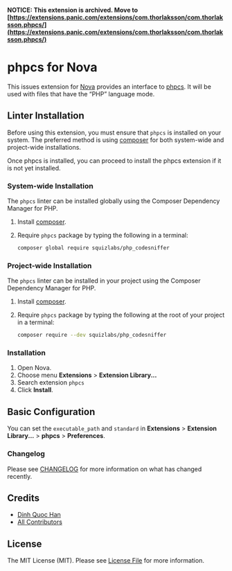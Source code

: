 **NOTICE: This extension is archived. Move to [https://extensions.panic.com/extensions/com.thorlaksson/com.thorlaksson.phpcs/](https://extensions.panic.com/extensions/com.thorlaksson/com.thorlaksson.phpcs/)**

# phpcs for Nova

This issues extension for [Nova](https://panic.com/nova) provides an interface to [phpcs](http://pear.php.net/package/PHP_CodeSniffer/). It will be used with files that have the “PHP” language mode.

## Linter Installation

Before using this extension, you must ensure that `phpcs` is installed on your system. The preferred method is using [composer](https://getcomposer.org/) for both system-wide and project-wide installations.

Once phpcs is installed, you can proceed to install the phpcs extension if it is not yet installed.

### System-wide Installation

The `phpcs` linter can be installed globally using the Composer Dependency Manager for PHP.

1. Install [composer](https://getcomposer.org/doc/00-intro.md).
1. Require `phpcs` package by typing the following in a terminal:

    ```bash
    composer global require squizlabs/php_codesniffer
    ```

### Project-wide Installation

The `phpcs` linter can be installed in your project using the Composer Dependency Manager for PHP.

1. Install [composer](https://getcomposer.org/doc/00-intro.md).
1. Require `phpcs` package by typing the following at the root of your project in a terminal:

    ```bash
    composer require --dev squizlabs/php_codesniffer
    ```

### Installation

1. Open Nova.
2. Choose menu **Extensions** > **Extension Library...**
3. Search extension `phpcs`
5. Click **Install**.

## Basic Configuration

You can set the `executable_path` and `standard` in **Extensions** > **Extension Library...** > **phpcs** > **Preferences**.

### Changelog

Please see [CHANGELOG](CHANGELOG.md) for more information on what has changed recently.

## Credits

- [Dinh Quoc Han](https://github.com/dinhquochan)
- [All Contributors](../../contributors)

## License

The MIT License (MIT). Please see [License File](LICENSE) for more information.
